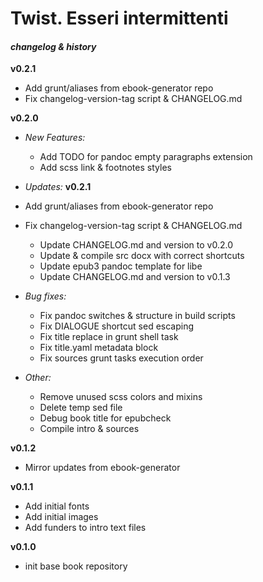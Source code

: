 # Twist. Esseri intermittenti
#### _changelog & history_


**v0.2.1**
- Add grunt/aliases from ebook-generator repo
- Fix changelog-version-tag script & CHANGELOG.md

**v0.2.0**
- _New Features:_
    - Add TODO for pandoc empty paragraphs extension
    - Add scss link & footnotes styles
- _Updates:_
**v0.2.1**
- Add grunt/aliases from ebook-generator repo
- Fix changelog-version-tag script & CHANGELOG.md

    - Update CHANGELOG.md and version to v0.2.0
    - Update & compile src docx with correct shortcuts
    - Update epub3 pandoc template for libe
    - Update CHANGELOG.md and version to v0.1.3
- _Bug fixes:_
    - Fix pandoc switches & structure in build scripts
    - Fix DIALOGUE shortcut sed escaping
    - Fix title replace in grunt shell task
    - Fix title.yaml metadata block
    - Fix sources grunt tasks execution order
- _Other:_
    - Remove unused scss colors and mixins
    - Delete temp sed file
    - Debug book title for epubcheck
    - Compile intro & sources

**v0.1.2**
- Mirror updates from ebook-generator

**v0.1.1**
- Add initial fonts
- Add initial images
- Add funders to intro text files

**v0.1.0**

- init base book repository
